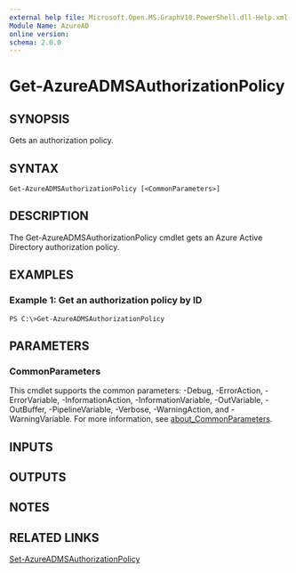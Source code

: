 ```yaml
---
external help file: Microsoft.Open.MS.GraphV10.PowerShell.dll-Help.xml
Module Name: AzureAD
online version:
schema: 2.0.0
---
```


# Get-AzureADMSAuthorizationPolicy

## SYNOPSIS
Gets an authorization policy.

## SYNTAX

```
Get-AzureADMSAuthorizationPolicy [<CommonParameters>]
```

## DESCRIPTION
The Get-AzureADMSAuthorizationPolicy cmdlet gets an Azure Active Directory authorization policy.

## EXAMPLES

### Example 1: Get an authorization policy by ID
```
PS C:\>Get-AzureADMSAuthorizationPolicy
```

## PARAMETERS

### CommonParameters
This cmdlet supports the common parameters: -Debug, -ErrorAction, -ErrorVariable, -InformationAction, -InformationVariable, -OutVariable, -OutBuffer, -PipelineVariable, -Verbose, -WarningAction, and -WarningVariable. For more information, see [about_CommonParameters](http://go.microsoft.com/fwlink/?LinkID=113216).

## INPUTS

## OUTPUTS

## NOTES

## RELATED LINKS

[Set-AzureADMSAuthorizationPolicy]()

